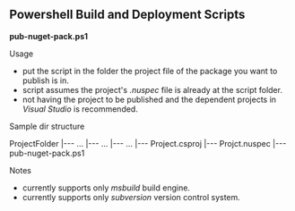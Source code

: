 Powershell Build and Deployment Scripts
---------------------------------------

**pub-nuget-pack.ps1**

Usage

- put the script in the folder the project file of the package you want to publish is in.
- script assumes the project's *.nuspec* file is already at the script folder.
- not having the project to be published and the dependent projects in *Visual Studio* is recommended.

Sample dir structure

ProjectFolder
|--- ...
|--- ...
|--- ...
|--- Project.csproj
|--- Projct.nuspec
|--- pub-nuget-pack.ps1

Notes

- currently supports only *msbuild* build engine.
- currently supports only *subversion* version control system.

